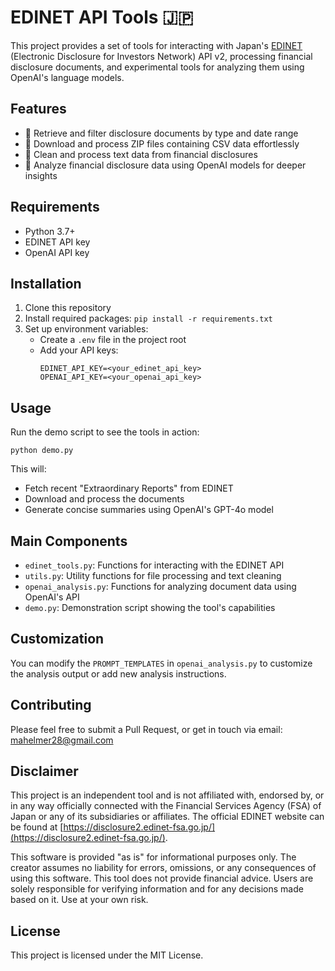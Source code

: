 # EDINET API Tools :jp:

This project provides a set of tools for interacting with Japan's [EDINET](https://disclosure2.edinet-fsa.go.jp/) (Electronic Disclosure for Investors Network) API v2, processing financial disclosure documents, and experimental tools for analyzing them using OpenAI's language models.

## Features

- 📅 Retrieve and filter disclosure documents by type and date range
- 📂 Download and process ZIP files containing CSV data effortlessly
- 🧹 Clean and process text data from financial disclosures
- 🤖 Analyze financial disclosure data using OpenAI models for deeper insights

## Requirements

- Python 3.7+
- EDINET API key
- OpenAI API key

## Installation

1. Clone this repository
2. Install required packages: `pip install -r requirements.txt`
3. Set up environment variables:
   - Create a `.env` file in the project root
   - Add your API keys:
     ```
     EDINET_API_KEY=<your_edinet_api_key>
     OPENAI_API_KEY=<your_openai_api_key>
     ```

## Usage

Run the demo script to see the tools in action:

```
python demo.py
```

This will:
- Fetch recent "Extraordinary Reports" from EDINET
- Download and process the documents
- Generate concise summaries using OpenAI's GPT-4o model

## Main Components

- `edinet_tools.py`: Functions for interacting with the EDINET API
- `utils.py`: Utility functions for file processing and text cleaning
- `openai_analysis.py`: Functions for analyzing document data using OpenAI's API
- `demo.py`: Demonstration script showing the tool's capabilities

## Customization

You can modify the `PROMPT_TEMPLATES` in `openai_analysis.py` to customize the analysis output or add new analysis instructions.

## Contributing

Please feel free to submit a Pull Request, or get in touch via email: [mahelmer28@gmail.com](mailto:mahelmer28@gmail.com)

## Disclaimer

This project is an independent tool and is not affiliated with, endorsed by, or in any way officially connected with the Financial Services Agency (FSA) of Japan or any of its subsidiaries or affiliates. The official EDINET website can be found at [https://disclosure2.edinet-fsa.go.jp/](https://disclosure2.edinet-fsa.go.jp/).

This software is provided "as is" for informational purposes only. The creator assumes no liability for errors, omissions, or any consequences of using this software. This tool does not provide financial advice. Users are solely responsible for verifying information and for any decisions made based on it. Use at your own risk.

## License

This project is licensed under the MIT License.
